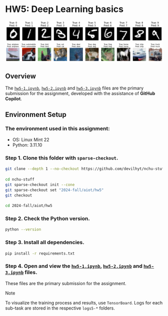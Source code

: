 # HW5: Deep Learning basics

![mnist](image/mnist.png)
![cifar10](image/cifar10.png)

## Overview

The [`hw5-1.ipynb`](hw5-1.ipynb), [`hw5-2.ipynb`](hw5-2.ipynb) and [`hw5-3.ipynb`](hw5-3.ipynb) files are the primary submission for the assignment, developed with the assistance of **GitHub Copilot**.


## Environment Setup

### The environment used in this assignment:
  - OS: Linux Mint 22
  - Python: 3.11.10

### Step 1. Clone this folder with `sparse-checkout`.
  ```bash
  git clone --depth 1 --no-checkout https://github.com/devilhyt/nchu-stuff.git

  cd nchu-stuff
  git sparse-checkout init --cone
  git sparse-checkout set "2024-fall/aiot/hw5"
  git checkout
  
  cd 2024-fall/aiot/hw5
  ```

### Step 2. Check the Python version.
  ```bash
  python --version
  ```
### Step 3. Install all dependencies.
  ```bash
  pip install -r requirements.txt
  ```
### Step 4. Open and view the [`hw5-1.ipynb`](hw5-1.ipynb), [`hw5-2.ipynb`](hw5-2.ipynb) and [`hw5-3.ipynb`](hw5-3.ipynb) files.
  These files are the primary submission for the assignment.

  > [!NOTE]
  > To visualize the training process and results, use `TensorBoard`. Logs for each sub-task are stored in the respective `logs5-*` folders.
